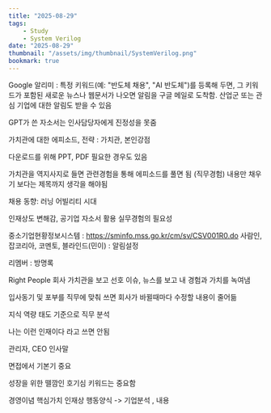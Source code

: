 ```yaml
---
title: "2025-08-29"
tags:
    - Study
    - System Verilog
date: "2025-08-29"
thumbnail: "/assets/img/thumbnail/SystemVerilog.png"
bookmark: true
---
```


Google 알리미 : 특정 키워드(예: "반도체 채용", "AI 반도체")를 등록해 두면, 그 키워드가 포함된 새로운 뉴스나 웹문서가 나오면 알림을 구글 메일로 도착함. 산업군 또는 관심 기업에 대한 알림도 받을 수 있음

GPT가 쓴 자소서는 인사담당자에게 진정성을 못줌

가치관에 대한 에피소드, 
전략 : 가치관, 본인강점

다운로드를 위해 PPT, PDF 필요한 경우도 있음

가치관을 역지사지로 들면 관련경험을 통해 에피소드를 풀면 됨 (직무경험)
내용만 채우기 보다는 제목까지 생각을 해야됨

채용 동향: 러닝 어빌리티 시대

인재상도 변해감, 공기업 자소서 활용
실무경험의 필요성

중소기업현황정보시스템 : https://sminfo.mss.go.kr/cm/sv/CSV001R0.do
사람인, 잡코리아, 코멘토, 블라인드(민이) : 알림설정

리멤버 : 방명록

Right People 회사 가치관을 보고 선호 이슈, 뉴스를 보고 내 경험과 가치를 녹여냄

입사동기 및 포부를 직무에 맞춰 쓰면 회사가 바뀔때마다 수정할 내용이 줄어듦

지식 역량 태도 기준으로 직무 분석

나는 이런 인재이다 라고 쓰면 안됨

관리자, CEO 인사말

면접에서 기본기 중요

성장을 위한 뗄깜인 호기심 키워드는 중요함

경영이념 핵심가치 인재상 행동양식 -> 기업분석 , 내용